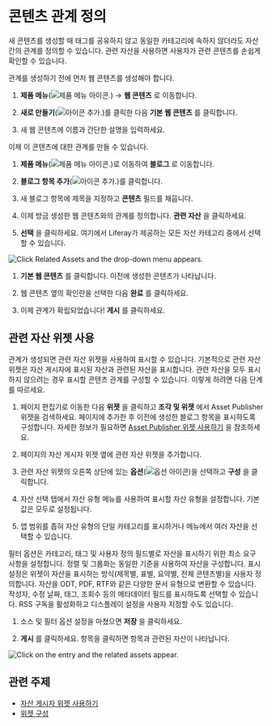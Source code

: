 # 콘텐츠 관계 정의

새 콘텐츠를 생성할 때 태그를 공유하지 않고 동일한 카테고리에 속하지 않더라도 자산 간의 관계를 정의할 수 있습니다. 관련 자산을 사용하면 사용자가 관련 콘텐츠를 손쉽게 확인할 수 있습니다.

관계를 생성하기 전에 먼저 웹 콘텐츠를 생성해야 합니다.

1. **제품 메뉴**(![제품 메뉴 아이콘.](../../images/icon-product-menu.png)) &rarr; **웹 콘텐츠** 로 이동합니다.

1. **새로 만들기**(![아이콘 추가.](../../images/icon-add.png))를 클릭한 다음 **기본 웹 콘텐츠** 를 클릭합니다.

1. 새 웹 콘텐츠에 이름과 간단한 설명을 입력하세요.

이제 이 콘텐츠에 대한 관계를 만들 수 있습니다.

1. **제품 메뉴**(![제품 메뉴 아이콘.](../../images/icon-product-menu.png))로 이동하여 **블로그** 로 이동합니다.

1. **블로그 항목 추가**(![아이콘 추가.](../../images/icon-add.png))를 클릭합니다.

1. 새 블로그 항목에 제목을 지정하고 **콘텐츠** 필드를 채웁니다.

1. 이제 방금 생성한 웹 콘텐츠와의 관계를 정의합니다. **관련 자산** 을 클릭하세요.

1. **선택** 을 클릭하세요. 여기에서 Liferay가 제공하는 모든 자산 카테고리 중에서 선택할 수 있습니다.

![Click Related Assets and the drop-down menu appears.](./defining-content-relationships/images/01.png)

1. **기본 웹 콘텐츠** 를 클릭합니다. 이전에 생성한 콘텐츠가 나타납니다.

1. 웹 콘텐츠 옆의 확인란을 선택한 다음 **완료** 를 클릭하세요.

1. 이제 관계가 확립되었습니다! **게시** 를 클릭하세요.

## 관련 자산 위젯 사용

관계가 생성되면 관련 자산 위젯을 사용하여 표시할 수 있습니다. 기본적으로 관련 자산 위젯은 자산 게시자에 표시된 자산과 관련된 자산을 표시합니다. 관련 자산을 모두 표시하지 않으려는 경우 표시할 콘텐츠 관계를 구성할 수 있습니다. 이렇게 하려면 다음 단계를 따르세요.

1. 페이지 편집기로 이동한 다음 **위젯** 을 클릭하고 **조각 및 위젯** 에서 Asset Publisher 위젯을 검색하세요. 페이지에 추가한 후 이전에 생성한 블로그 항목을 표시하도록 구성합니다. 자세한 정보가 필요하면 [Asset Publisher 위젯 사용하기](../../../../../dxp/latest/en/site-building/displaying-content/using-the-asset-publisher-widget.md) 을 참조하세요.

1. 페이지의 자산 게시자 위젯 옆에 관련 자산 위젯을 추가합니다.

1. 관련 자산 위젯의 오른쪽 상단에 있는 **옵션**(![옵션 아이콘](../../images/icon-actions.png))을 선택하고 **구성** 을 클릭합니다.

1. 자산 선택 탭에서 자산 유형 메뉴를 사용하여 표시할 자산 유형을 설정합니다. 기본값은 모두로 설정됩니다.

1. 앱 범위를 좁혀 자산 유형의 단일 카테고리를 표시하거나 메뉴에서 여러 자산을 선택할 수 있습니다.

필터 옵션은 카테고리, 태그 및 사용자 정의 필드별로 자산을 표시하기 위한 최소 요구 사항을 설정합니다. 정렬 및 그룹화는 동일한 기준을 사용하여 자산을 구성합니다. 표시 설정은 위젯이 자산을 표시하는 방식(제목별, 표별, 요약별, 전체 콘텐츠별)을 사용자 정의합니다. 자산을 ODT, PDF, RTF와 같은 다양한 문서 유형으로 변환할 수 있습니다. 작성자, 수정 날짜, 태그, 조회수 등의 메타데이터 필드를 표시하도록 선택할 수 있습니다. RSS 구독을 활성화하고 디스플레이 설정을 사용자 지정할 수도 있습니다.

1. 소스 및 필터 옵션 설정을 마쳤으면 **저장** 을 클릭하세요.

1. **게시** 를 클릭하세요. 항목을 클릭하면 항목과 관련된 자산이 나타납니다.

![Click on the entry and the related assets appear.](./defining-content-relationships/images/02.png)

## 관련 주제

* [자산 게시자 위젯 사용하기](./using-the-asset-publisher-widget.md)
* [위젯 구성](../creating-pages/page-fragments-and-widgets/using-widgets/configuring-widgets.md)
